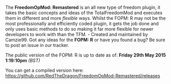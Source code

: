 The **FreedomOpMod: Remastered** is an all new type of freedom plugin, it takes the basic concepts and ideas of the TotalFreedomMod and executes them in different and more *flexible* ways. Whilst the FOPM: R may not be the most professionally and efficiently coded plugin, it gets the job done and only uses basic methods to do so making it far more flexible for newer developers to work with than the TFM. - Created and maintained by Camzie99. Got any ideas for the **FOPM: R** or have you found a bug? Be sure to post an issue in our tracker.

The public version of the FOPM: R is up to date as of:
**Friday 29th May 2015 1:19:10pm** *(BST)*

You can get a compiled version here:
https://github.com/RedTheDragon/FreedomOpMod-Remastered/releases
